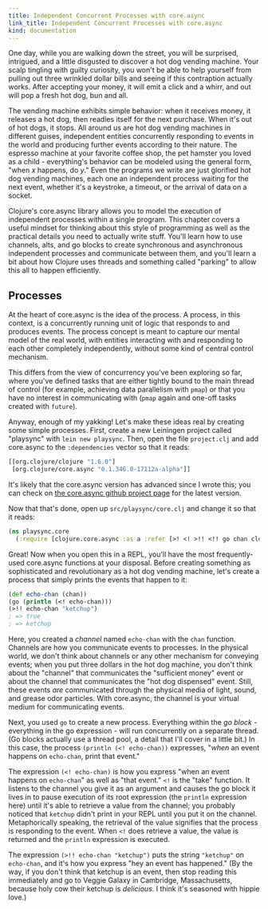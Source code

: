 ```yaml
---
title: Independent Concurrent Processes with core.async
link_title: Independent Concurrent Processes with core.async
kind: documentation
---
```


One day, while you are walking down the street, you will be surprised,
intrigued, and a little disgusted to discover a hot dog vending
machine. Your scalp tingling with guilty curiosity, you won't be able
to help yourself from pulling out three wrinkled dollar bills and
seeing if this contraption actually works. After accepting your money,
it will emit a click and a whirr, and out will pop a fresh hot dog,
bun and all.

The vending machine exhibits simple behavior: when it receives money,
it releases a hot dog, then readies itself for the next purchase. When
it's out of hot dogs, it stops. All around us are hot dog vending
machines in different guises, independent entities concurrently
responding to events in the world and producing further events
according to their nature. The espresso machine at your favorite
coffee shop, the pet hamster you loved as a child - everything's
behavior can be modeled using the general form, "when *x* happens, do
*y*." Even the programs we write are just glorified hot dog vending
machines, each one an independent process waiting for the next event,
whether it's a keystroke, a timeout, or the arrival of data on a
socket.

Clojure's core.async library allows you to model the execution of
independent processes within a single program. This chapter covers a
useful mindset for thinking about this style of programming as well as
the practical details you need to actually write stuff. You'll learn
how to use channels, alts, and go blocks to create synchronous and
asynchronous independent processes and communicate between them, and
you'll learn a bit about how Clojure uses threads and something called
"parking" to allow this all to happen efficiently.

## Processes

At the heart of core.async is the idea of the process. A process, in
this context, is a concurrently running unit of logic that responds to
and produces events. The process concept is meant to capture our
mental model of the real world, with entities interacting with and
responding to each other completely independently, without some kind
of central control mechanism.

This differs from the view of concurrency you've been exploring so
far, where you've defined tasks that are either tightly bound to the
main thread of control (for example, achieving data parallelism with
`pmap`) or that you have no interest in communicating with (`pmap`
again and one-off tasks created with `future`).

Anyway, enough of my yakking! Let's make these ideas real by creating
some simple processes. First, create a new Leiningen project called
"playsync" with `lein new playsync`. Then, open the file `project.clj`
and add core.async to the `:dependencies` vector so that it reads:

```clojure
[[org.clojure/clojure "1.6.0"]
 [org.clojure/core.async "0.1.346.0-17112a-alpha"]]
```

It's likely that the core.async version has advanced since I wrote
this; you can check on
[the core.async github project page](https://github.com/clojure/core.async/)
for the latest version.

Now that that's done, open up `src/playsync/core.clj` and change it so
that it reads:

```clojure
(ns playsync.core
  (:require [clojure.core.async :as a :refer [>! <! >!! <!! go chan close! thread]]))
```

Great! Now when you open this in a REPL, you'll have the most
frequently-used core.async functions at your disposal. Before creating
something as sophisticated and revolutionary as a hot dog vending
machine, let's create a process that simply prints the events that
happen to it:

```clojure
(def echo-chan (chan))
(go (println (<! echo-chan)))
(>!! echo-chan "ketchup")
; => true
; => ketchup
```

Here, you created a *channel* named `echo-chan` with the `chan`
function. Channels are how you communicate events to processes. In the
physical world, we don't think about channels or any other mechanism
for conveying events; when you put three dollars in the hot dog
machine, you don't think about the "channel" that communicates the
"sufficient money" event or about the channel that communicates the
"hot dog dispensed" event. Still, these events *are* communicated
through the physical media of light, sound, and grease odor
particles. With core.async, the channel is your virtual medium for
communicating events.

Next, you used `go` to create a new process. Everything within the *go
block* - everything in the go expression - will run concurrently on a
separate thread. (Go blocks actually use a thread pool, a detail that
I'll cover in a little bit.) In this case, the process `(println (<!
echo-chan))` expresses, "*when* an event happens on `echo-chan`, print
that event."

The expression `(<! echo-chan)` is how you express "when an event
happens on `echo-chan`" as well as "that event." `<!` is the "take"
function. It listens to the channel you give it as an argument and
causes the go block it lives in to pause execution of its root
expression (the `println` expression here) until it's able to retrieve
a value from the channel; you probably noticed that `ketchup` didn't
print in your REPL until you put it on the channel. Metaphorically
speaking, the retrieval of the value signifies that the process is
responding to the event. When `<!` does retrieve a value, the value is
returned and the `println` expression is executed.

The expression `(>!! echo-chan "ketchup")` puts the string `"ketchup"`
on `echo-chan`, and it's how you express "hey an event has happened."
(By the way, if you don't think that ketchup is an event, then stop
reading this immediately and go to Veggie Galaxy in Cambridge,
Massachusetts, because holy cow their ketchup is *delicious*. I think
it's seasoned with hippie love.)
